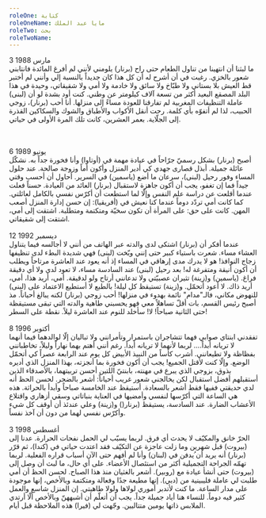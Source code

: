 ```yaml
---
roleOne: كتابة
roleOneName: مايا عبد الملك
roleTwo: بحث
roleTwoName:
---
```


3 مارس 1988
<br />
ما لبثنا أن انتهينا من تناول الطعام حتى راح (برنار) يلومني لأنني لم أفرغ المائدة فانتابني شعور بالخزي. رغبت في أن أشرح له أن كل هذا كان جديداً بالنسبة إلي وأنني لم أختبر قط العيش بلا بستاني ولا طبّاخ ولا سائق ولا خادمة ولا أمي ولا شقيقاتي، وحيدة في هذا البلد المصقع البعيد أكثر من تسعة آلاف كيلومتر عن وطني. كنت أود بشدة لو أن (لبنى) عاملة التنظيفات المغربية لم تفارقنا للعودة مساءً إلى منزلها. أنا أحب (برنار)، زوجي الحبيب، لذا لم أتفوّه بأي كلمة. رحت أنقل الأكواب والأطباق والشوك والسكاكين القذرة إلى الجلّاية. بعمر العشرين، كانت تلك المرة الأولى في حياتي.

<br />
<br />
6 يونيو 1989 
<br />
أصبح (برنار) بشكل رسميّ جرّاحاً في عيادة مهمة في (أوتاوا) وأنا فخورة جداً به. نشكّل عائلة جميلة. أبذل قصارى جهدي كي أدير المنزل وأكون أماً وزوجة صالحة. عند حلول المساء وفور رحيل (لبنى)، سرعان ما أضع (ياسمين) في السرير. أحاول أن أحسب وقتي جيداً فما إن تغفو، يجب أن أكون جاهزة لاستقبال (برنار) العائد من العيادة. حسناً فعلت عندما أقلعت عن دراسة علم النفس وإلّا لما استطعت أن أكرّس نفسي بالكامل لعائلتي. كما كانت أمي تردّد دوماً عندما كنا نعيش في (أفريقيا): إن حسن إدارة المنزل أصعب المهن. كانت على حق: على المرأة أن تكون سخيّة ومتكتمة ومتطلبة. اشتقت إلى أمي، اشتقت إلى شقيقاتي.  
<br /><br />
12 ديسمبر 1992 
<br />
عندما أفكر أن (برنار) اشتكى لدى والدته عبر الهاتف من أنني لا أجالسه فيما يتناول العشاء مساء. شعرت باستياء كبير حتى إنني وبّخت (لبنى) فهي شديدة البطء لدى تنظيفها زجاج النوافذ! هو لا يدرك مدى إرهاقي في المساء إذ أنه يعود عند العاشرة مرتاحاً ويطلب أن أكون أنيقة ومتفرغة له! بعد رحيل (لبنى) عند السادسة مساء، لا تعود لدي ولا أي دقيقة فراغ. (ياسمين) و(زينة) تثيران عصبيّتي ولا تدعانني أرتاح ولو لدقيقة. أمي، أريد هذا، أمي، أريد ذاك. لا أعود أتحمّل. و(زينة) تستيقظ كل ليلة! بالطبع لا أستطيع الاعتماد على (لبنى) للنهوض مكاني، فالـ"مدام" نائمة بهدوء في منزلها! أحب زوجي (برنار) لكنه يبالغ أحياناً. مذ أصبح رئيس القسم، بات أقلّ تساهلاً معي فهو يحسبني طاهية والدته التي تبقى مستيقظة حتى الثانية صباحاً! لا! سأخلد للنوم عند العاشرة ليلاً. نقطة على السطر! <br /><br />
8 أكتوبر 1996
<br />
تفقدني ابنتاي صوابي فهما تتشاجران باستمرار وتأمرانني ولا تباليان إلّا لوالدهما فيما أنهما لا تريانه أبداً.... لربما لأنهما لا تريانه أبداً. رغم أنني أهتم بهما نهاراً وليلاً، تخاطبانني بفظاظة ولا تطيعانني. أشرب كأساً من النبيذ الأبيض كل يوم عند الرابعة عصراً كي أتحمّل الوضع. وإلّا كنت لأقتل الجميع! يجب أن أكون فخورة بما أنجزته، بهذا المنزل الذي أديره بذوق، بزوجي الذي يبرع في مهنته، بابنتيّ اللتين أحسن تربيتهما، بالأصدقاء الذين أستقبلهم أفضل استقبال لكن يخالجني شعور غريب أحياناً: أشعر بالضجر. لحسن الحظ أنه لدي حديقتي ففيها فقط أشعر بالسعادة. أستيقظ عند الخامسة صباحاً وأبدأ بالحراثة. هذه هي الساعة التي أكرّسها لنفسي وأمضيها في العناية بنباتاتي وسقي أزهاري واقتلاع الأعشاب الضارة. عند السادسة، يستيقظ (برنار() و(زينة) وعلي عندئذ أن أوقف كل شيء وأكرّس نفسي لهما من دون أن آخذ نفساً.
<br /><br />
3 أغسطس 1998
<br />
الحرّ خانق والمكيّف لا يحدث أي فرق. لربما يسبّب لي الحمل نفحات الحرارة. عدنا إلى (بيروت) قبل شهرين وما زلت عاجزة عن التكيّف فقد اعتدت حياتي في (كندا)، ثم قرّر (برنار) أنه يريد أن ُيدفن في (لبنان) وأنا لم أفهم حتى الآن أسباب قراره الفعلية. لربما تهمّه الجراحة التجميلية أكثر من استئصال الأعضاء. على أي حال، ما لبث أن وصل إلى (بيروت) حتى أنشأ عيادة مع (روبير). أشعر بالغثيان منذ هذا الصباح. لحسن الحظ أن أمي طلبت لي عاملة فليبينية من (دبي). إنها مطيعة جدًا وفعالة ومتكتمة وبالأخص، إنها موجودة على مدار الساعة. ما كنت لأتدبر أموري لولاها ولولا طاهيتي. إن المنزل شاسع والعمل كثير فيه دوماً. للنساء هنا أياد جميلة جداً. يجب أن أتعلّم أن أشبههنّ وبالأخص ألّا أرتدي الملابس ذاتها يومين متتاليين. وجّهت لي (فيرا) هذه الملاحظة قبل أيام.
<br />
